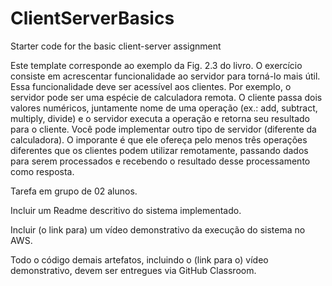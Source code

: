 # ClientServerBasics
Starter code for the basic client-server assignment


Este template corresponde ao exemplo da Fig. 2.3 do livro. O exercício consiste em acrescentar funcionalidade ao servidor para torná-lo mais útil. Essa funcionalidade deve ser acessível aos clientes. Por exemplo, o servidor pode ser uma espécie de calculadora remota. O cliente passa dois valores numéricos, juntamente nome de uma operação (ex.: add, subtract, multiply, divide) e o servidor executa a operação e retorna seu resultado para o cliente. Você pode implementar outro tipo de servidor (diferente da calculadora). O imporante é que ele ofereça pelo menos três operações diferentes que os clientes podem utilizar remotamente, passando dados para serem processados e recebendo o resultado desse processamento como resposta.

Tarefa em grupo de 02 alunos.

Incluir um Readme descritivo do sistema implementado.

Incluir (o link para) um vídeo demonstrativo da execução do sistema no AWS.

Todo o código demais artefatos, incluindo o (link para o) vídeo demonstrativo, devem ser entregues via GitHub Classroom. 
